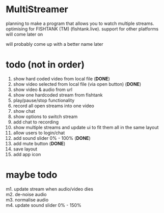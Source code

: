 # MultiStreamer
planning to make a program that allows you to watch multiple streams. optimising for FISHTANK (TM) (fishtank.live). support for other platforms will come later on

will probably come up with a better name later

# todo (not in order)
1. show hard coded video from local file (**DONE**)
2. show video selected from local file (via open button) (**DONE**)
3. show video & audio from url
4. show one hardcoded stream from fishtank
5. play/pause/stop functionality
6. record all open streams into one video
7. show chat
8. show options to switch stream
9. add chat to recording
10. show multiple streams and update ui to fit them all in the same layout
11. allow users to login/chat
12. add sound slider 0% - 100% (**DONE**)
13. add mute button (**DONE**)
14. save layout
15. add app icon

# maybe todo
m1. update stream when audio/video dies  
m2. de-noise audio  
m3. normalise audio  
m4. update sound slider 0% - 150%  